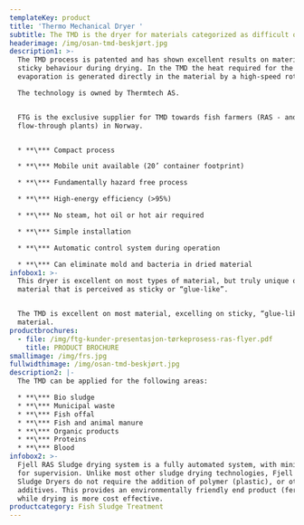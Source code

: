 ```yaml
---
templateKey: product
title: 'Thermo Mechanical Dryer '
subtitle: The TMD is the dryer for materials categorized as difficult or sticky to dry
headerimage: /img/osan-tmd-beskjørt.jpg
description1: >-
  The TMD process is patented and has shown excellent results on materials with
  sticky behaviour during drying. In the TMD the heat required for the
  evaporation is generated directly in the material by a high-speed rotor.

  The technology is owned by Thermtech AS.


  FTG is the exclusive supplier for TMD towards fish farmers (RAS - and
  flow-through plants) in Norway.


  * **\*** Compact process

  * **\*** Mobile unit available (20’ container footprint)

  * **\*** Fundamentally hazard free process

  * **\*** High-energy efficiency (>95%)

  * **\*** No steam, hot oil or hot air required

  * **\*** Simple installation

  * **\*** Automatic control system during operation

  * **\*** Can eliminate mold and bacteria in dried material
infobox1: >-
  This dryer is excellent on most types of material, but truly unique on
  material that is perceived as sticky or “glue-like”.


  The TMD is excellent on most material, excelling on sticky, “glue-like”
  material.
productbrochures:
  - file: /img/ftg-kunder-presentasjon-tørkeprosess-ras-flyer.pdf
    title: PRODUCT BROCHURE
smallimage: /img/frs.jpg
fullwidthimage: /img/osan-tmd-beskjørt.jpg
description2: |-
  The TMD can be applied for the following areas:

  * **\*** Bio sludge
  * **\*** Municipal waste
  * **\*** Fish offal
  * **\*** Fish and animal manure
  * **\*** Organic products
  * **\*** Proteins
  * **\*** Blood
infobox2: >-
  Fjell RAS Sludge drying system is a fully automated system, with minimal need
  for supervision. Unlike most other sludge drying technologies, Fjell RAS
  Sludge Dryers do not require the addition of polymer (plastic), or other
  additives. This provides an environmentally friendly end product (fertilizer),
  while drying is more cost effective.
productcategory: Fish Sludge Treatment
---
```


